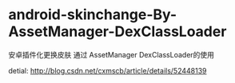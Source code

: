 # android-skinchange-By-AssetManager-DexClassLoader
安卓插件化更换皮肤 通过 AssetManager DexClassLoader的使用

detial:  http://blog.csdn.net/cxmscb/article/details/52448139
